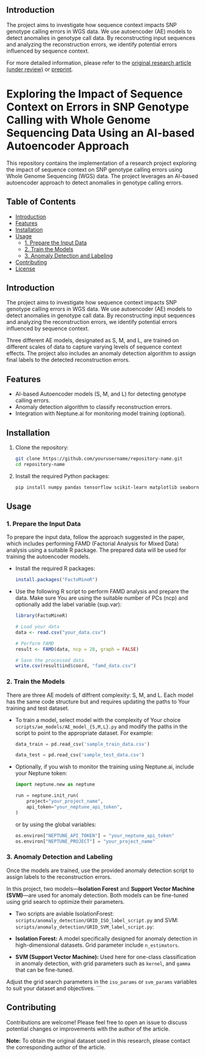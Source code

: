 ## Introduction

The project aims to investigate how sequence context impacts SNP genotype calling errors in WGS data. We use autoencoder (AE) models to detect anomalies in genotype call data. By reconstructing input sequences and analyzing the reconstruction errors, we identify potential errors influenced by sequence context.

For more detailed information, please refer to the [original research article (under review)](#) or [preprint](https://www.biorxiv.org/content/10.1101/2024.03.23.586433v1).

# Exploring the Impact of Sequence Context on Errors in SNP Genotype Calling with Whole Genome Sequencing Data Using an AI-based Autoencoder Approach

This repository contains the implementation of a research project exploring the impact of sequence context on SNP genotype calling errors using Whole Genome Sequencing (WGS) data. The project leverages an AI-based autoencoder approach to detect anomalies in genotype calling errors.

## Table of Contents

- [Introduction](#introduction)
- [Features](#features)
- [Installation](#installation)
- [Usage](#usage)
  - [1. Prepare the Input Data](#1-prepare-the-input-data)
  - [2. Train the Models](#2-train-the-models)
  - [3. Anomaly Detection and Labeling](#3-anomaly-detection-and-labeling)
- [Contributing](#contributing)
- [License](#license)

## Introduction

The project aims to investigate how sequence context impacts SNP genotype calling errors in WGS data. We use autoencoder (AE) models to detect anomalies in genotype call data. By reconstructing input sequences and analyzing the reconstruction errors, we identify potential errors influenced by sequence context. 

Three different AE models, designated as S, M, and L, are trained on different scales of data to capture varying levels of sequence context effects. The project also includes an anomaly detection algorithm to assign final labels to the detected reconstruction errors.

## Features

- AI-based Autoencoder models (S, M, and L) for detecting genotype calling errors.
- Anomaly detection algorithm to classify reconstruction errors.
- Integration with Neptune.ai for monitoring model training (optional).

## Installation

1. Clone the repository:
    ```bash
    git clone https://github.com/yourusername/repository-name.git
    cd repository-name
    ```

2. Install the required Python packages:
    ```bash
    pip install numpy pandas tensorflow scikit-learn matplotlib seaborn neptune
    ```
## Usage

### 1. Prepare the Input Data

To prepare the input data, follow the approach suggested in the paper, which includes performing FAMD (Factorial Analysis for Mixed Data) analysis using a suitable R package. The prepared data will be used for training the autoencoder models.

- Install the required R packages:
    ```r
    install.packages("FactoMineR")
    ```

- Use the following R script to perform FAMD analysis and prepare the data. Make sure You are using the suitable number of PCs (ncp) and optionally add the label variable (sup.var):
    ```r
    library(FactoMineR)

    # Load your data
    data <- read.csv("your_data.csv")

    # Perform FAMD
    result <- FAMD(data, ncp = 28, graph = FALSE)

    # Save the processed data
    write.csv(result$ind$coord, "famd_data.csv")
    ```

### 2. Train the Models

There are three AE models of diffrent complexity: S, M, and L. Each model has the same code structure but and requires updating the paths to Your training and test dataset. 

- To train a model, select model with the complexity of Your choice `scripts/ae_models/AE_model_{S,M,L}.py` and modify the paths in the script to point to the appropriate dataset. For example:

    ```python
    data_train = pd.read_csv('sample_train_data.csv')
    
    data_test = pd.read_csv('sample_test_data.csv')
    ```

- Optionally, if you wish to monitor the training using Neptune.ai, include your Neptune token:
    ```python
    import neptune.new as neptune

    run = neptune.init_run(
        project="your_project_name",
        api_token="your_neptune_api_token",
    )
    ```

    or by using the global variables:
    ```python
    os.environ["NEPTUNE_API_TOKEN"] = "your_neptune_api_token"
    os.environ["NEPTUNE_PROJECT"] = "your_project_name"
    ```

### 3. Anomaly Detection and Labeling

Once the models are trained, use the provided anomaly detection script to assign labels to the reconstruction errors. 

In this project, two models—**Isolation Forest** and **Support Vector Machine (SVM)**—are used for anomaly detection. Both models can be fine-tuned using grid search to optimize their parameters.

- Two scripts are aviable IsolationForest: `scripts/anomaly_detection/GRID_ISO_label_script.py` and SVM: `scripts/anomaly_detection/GRID_SVM_label_script.py`:

- **Isolation Forest:** A model specifically designed for anomaly detection in high-dimensional datasets. Grid parameter include `n_estimators`.
  
- **SVM (Support Vector Machine):** Used here for one-class classification in anomaly detection, with grid parameters such as `kernel`, and `gamma` that can be fine-tuned.

Adjust the grid search parameters in the `iso_params` or `svm_params` variables to suit your dataset and objectives.
    ```

## Contributing

Contributions are welcome! Please feel free to open an issue to discuss potential changes or improvements with the author of the article.

**Note:** To obtain the original dataset used in this research, please contact the corresponding author of the article.
